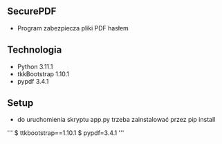 ## SecurePDF
* Program zabezpiecza pliki PDF hasłem

## Technologia
* Python 3.11.1
* tkkBootstrap 1.10.1
* pypdf 3.4.1

## Setup
* do uruchomienia skryptu app.py trzeba zainstalować przez pip install 

''' 
$ ttkbootstrap==1.10.1
$ pypdf=3.4.1
'''
